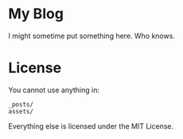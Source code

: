 My Blog
=======
I might sometime put something here. Who knows.

License
=======
You cannot use anything in:

```
_posts/
assets/
```

Everything else is licensed under the MIT License.
